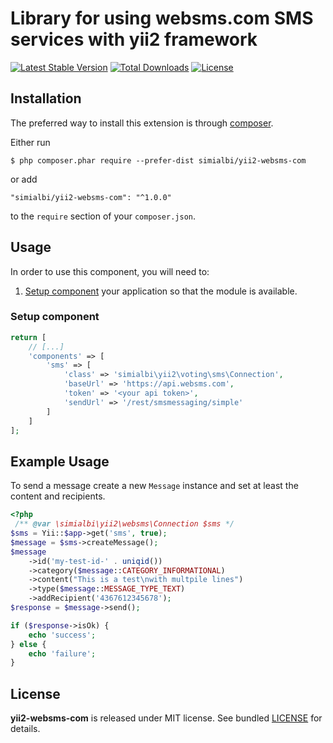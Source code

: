 # Library for using websms.com SMS services with yii2 framework

[![Latest Stable Version](https://poser.pugx.org/simialbi/yii2-websms-com/v/stable?format=flat-square)](https://packagist.org/packages/simialbi/yii2-websms-com)
[![Total Downloads](https://poser.pugx.org/simialbi/yii2-websms-com/downloads?format=flat-square)](https://packagist.org/packages/simialbi/yii2-websms-com)
[![License](https://poser.pugx.org/simialbi/yii2-websms-com/license?format=flat-square)](https://packagist.org/packages/simialbi/yii2-websms-com)

## Installation
The preferred way to install this extension is through [composer](http://getcomposer.org/download/).

Either run

```
$ php composer.phar require --prefer-dist simialbi/yii2-websms-com
```

or add

```
"simialbi/yii2-websms-com": "^1.0.0"
```

to the `require` section of your `composer.json`.

## Usage

In order to use this component, you will need to:

1. [Setup component](#setup-component) your application so that the module is available.

### Setup component

```php
return [
    // [...]
    'components' => [
        'sms' => [
            'class' => 'simialbi\yii2\voting\sms\Connection',
            'baseUrl' => 'https://api.websms.com',
            'token' => '<your api token>',
            'sendUrl' => '/rest/smsmessaging/simple'
        ]
    ]
];
```

## Example Usage

To send a message create a new `Message` instance and set at least the content and recipients.

```php
<?php
 /** @var \simialbi\yii2\websms\Connection $sms */
$sms = Yii::$app->get('sms', true);
$message = $sms->createMessage();
$message
    ->id('my-test-id-' . uniqid())
    ->category($message::CATEGORY_INFORMATIONAL)
    ->content("This is a test\nwith multpile lines")
    ->type($message::MESSAGE_TYPE_TEXT)
    ->addRecipient('4367612345678');
$response = $message->send();

if ($response->isOk) {
    echo 'success';
} else {
    echo 'failure';
}
```

## License

**yii2-websms-com** is released under MIT license. See bundled [LICENSE](LICENSE) for details.
